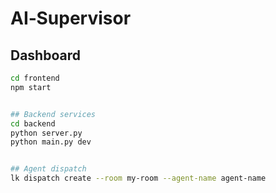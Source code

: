 # AI‑Supervisor

## Dashboard
```bash
cd frontend
npm start


## Backend services
cd backend
python server.py
python main.py dev


## Agent dispatch
lk dispatch create --room my-room --agent-name agent-name